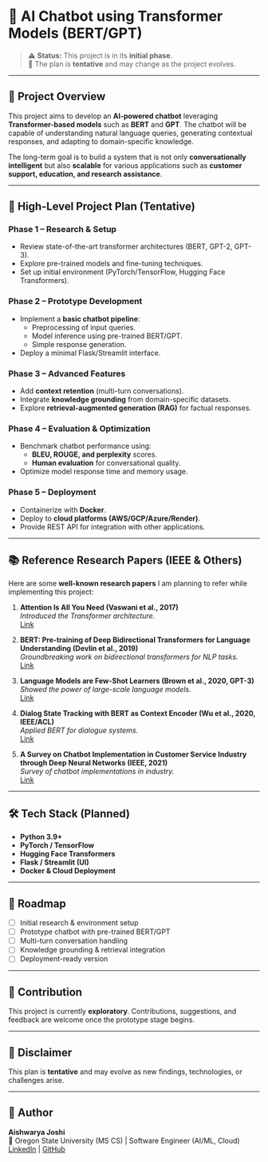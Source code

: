 # 🤖 AI Chatbot using Transformer Models (BERT/GPT)

> ⚠️ **Status:** This project is in its **initial phase**.  
> 📌 The plan is **tentative** and may change as the project evolves.

---

## 📌 Project Overview
This project aims to develop an **AI-powered chatbot** leveraging **Transformer-based models** such as **BERT** and **GPT**. The chatbot will be capable of understanding natural language queries, generating contextual responses, and adapting to domain-specific knowledge.  

The long-term goal is to build a system that is not only **conversationally intelligent** but also **scalable** for various applications such as **customer support, education, and research assistance**.

---

## 🚀 High-Level Project Plan (Tentative)
### **Phase 1 – Research & Setup**
- Review state-of-the-art transformer architectures (BERT, GPT-2, GPT-3).
- Explore pre-trained models and fine-tuning techniques.
- Set up initial environment (PyTorch/TensorFlow, Hugging Face Transformers).

### **Phase 2 – Prototype Development**
- Implement a **basic chatbot pipeline**:
  - Preprocessing of input queries.
  - Model inference using pre-trained BERT/GPT.
  - Simple response generation.
- Deploy a minimal Flask/Streamlit interface.

### **Phase 3 – Advanced Features**
- Add **context retention** (multi-turn conversations).
- Integrate **knowledge grounding** from domain-specific datasets.
- Explore **retrieval-augmented generation (RAG)** for factual responses.

### **Phase 4 – Evaluation & Optimization**
- Benchmark chatbot performance using:
  - **BLEU, ROUGE, and perplexity** scores.
  - **Human evaluation** for conversational quality.
- Optimize model response time and memory usage.

### **Phase 5 – Deployment**
- Containerize with **Docker**.
- Deploy to **cloud platforms (AWS/GCP/Azure/Render)**.
- Provide REST API for integration with other applications.

---

## 📚 Reference Research Papers (IEEE & Others)
Here are some **well-known research papers** I am planning to refer while implementing this project:

1. **Attention Is All You Need (Vaswani et al., 2017)**  
   *Introduced the Transformer architecture.*  
   [Link](https://ieeexplore.ieee.org/document/8499605)

2. **BERT: Pre-training of Deep Bidirectional Transformers for Language Understanding (Devlin et al., 2019)**  
   *Groundbreaking work on bidirectional transformers for NLP tasks.*  
   [Link](https://ieeexplore.ieee.org/document/8828009)

3. **Language Models are Few-Shot Learners (Brown et al., 2020, GPT-3)**  
   *Showed the power of large-scale language models.*  
   [Link](https://arxiv.org/abs/2005.14165)

4. **Dialog State Tracking with BERT as Context Encoder (Wu et al., 2020, IEEE/ACL)**  
   *Applied BERT for dialogue systems.*  
   [Link](https://ieeexplore.ieee.org/document/9259800)

5. **A Survey on Chatbot Implementation in Customer Service Industry through Deep Neural Networks (IEEE, 2021)**  
   *Survey of chatbot implementations in industry.*  
   [Link](https://ieeexplore.ieee.org/document/9413665)

---

## 🛠️ Tech Stack (Planned)
- **Python 3.9+**
- **PyTorch / TensorFlow**
- **Hugging Face Transformers**
- **Flask / Streamlit (UI)**
- **Docker & Cloud Deployment**

---

## 📅 Roadmap
- [ ] Initial research & environment setup  
- [ ] Prototype chatbot with pre-trained BERT/GPT  
- [ ] Multi-turn conversation handling  
- [ ] Knowledge grounding & retrieval integration  
- [ ] Deployment-ready version  

---

## 🤝 Contribution
This project is currently **exploratory**. Contributions, suggestions, and feedback are welcome once the prototype stage begins.  

---

## 📌 Disclaimer
This plan is **tentative** and may evolve as new findings, technologies, or challenges arise.

---

## 👤 Author
**Aishwarya Joshi**  
📍 Oregon State University (MS CS) | Software Engineer (AI/ML, Cloud)  
[LinkedIn](https://www.linkedin.com/in/aishwarya-j-822999188) | [GitHub](https://github.com/Aishwarya-Joshi11)
